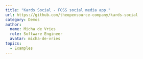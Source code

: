 ```yaml
---
title: "Kards Social - FOSS social media app."
url: https://github.com/theopensource-company/kards-social
category: Demos
author:
  name: Micha de Vries
  role: Software Engineer
  avatar: micha-de-vries
topics:
  - Examples
---
```


